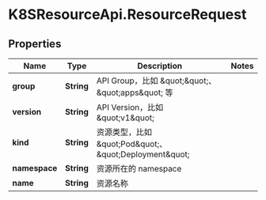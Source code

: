 # K8SResourceApi.ResourceRequest

## Properties

Name | Type | Description | Notes
------------ | ------------- | ------------- | -------------
**group** | **String** | API Group，比如 \&quot;\&quot;、\&quot;apps\&quot; 等 | 
**version** | **String** | API Version，比如 \&quot;v1\&quot; | 
**kind** | **String** | 资源类型，比如 \&quot;Pod\&quot;、\&quot;Deployment\&quot; | 
**namespace** | **String** | 资源所在的 namespace | 
**name** | **String** | 资源名称 | 


